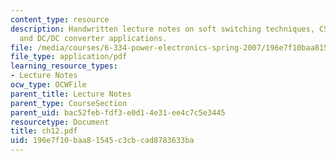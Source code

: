 ```yaml
---
content_type: resource
description: Handwritten lecture notes on soft switching techniques, CS/ZVS techniques,
  and DC/DC converter applications.
file: /media/courses/6-334-power-electronics-spring-2007/196e7f10baa81545c3cbcad8783633ba_ch12.pdf
file_type: application/pdf
learning_resource_types:
- Lecture Notes
ocw_type: OCWFile
parent_title: Lecture Notes
parent_type: CourseSection
parent_uid: bac52feb-fdf3-e0d1-4e31-ee4c7c5e3445
resourcetype: Document
title: ch12.pdf
uid: 196e7f10-baa8-1545-c3cb-cad8783633ba
---
```

